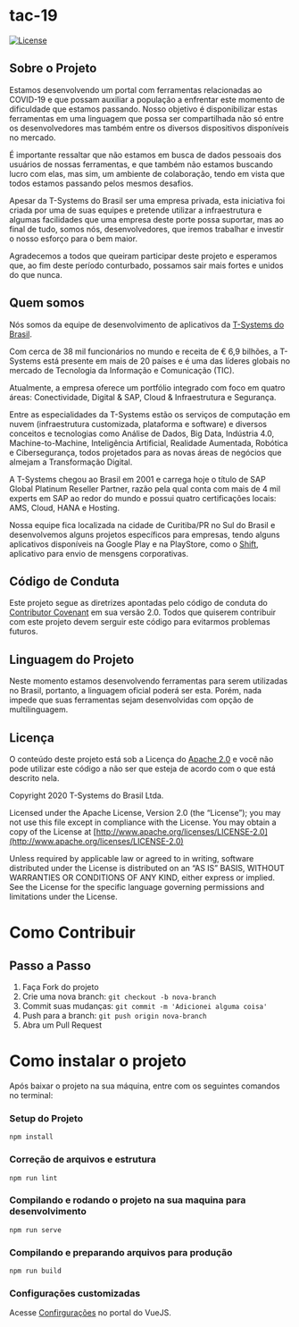 # tac-19
[![License](https://img.shields.io/badge/License-Apache%202.0-blue.svg)](https://opensource.org/licenses/Apache-2.0)

## Sobre o Projeto

Estamos desenvolvendo um portal com ferramentas relacionadas ao COVID-19 e que possam auxiliar a população a enfrentar este momento de dificuldade que estamos passando. Nosso objetivo é disponibilizar estas ferramentas em uma linguagem que possa ser compartilhada não só entre os desenvolvedores mas também entre os diversos dispositivos disponíveis no mercado.

É importante ressaltar que não estamos em busca de dados pessoais dos usuários de nossas ferramentas, e que também não estamos buscando lucro com elas, mas sim, um ambiente de colaboração, tendo em vista que todos estamos passando pelos mesmos desafios.

Apesar da T-Systems do Brasil ser uma empresa privada, esta iniciativa foi criada por uma de suas equipes e pretende utilizar a infraestrutura e algumas facilidades que uma empresa deste porte possa suportar, mas ao final de tudo, somos nós, desenvolvedores, que iremos trabalhar e investir o nosso esforço para o bem maior.

Agradecemos a todos que queiram participar deste projeto e esperamos que, ao fim deste período conturbado, possamos sair mais fortes e unidos do que nunca.

## Quem somos
Nós somos da equipe de desenvolvimento de aplicativos da [T-Systems do Brasil](http://t-systems.com.br).

Com cerca de 38 mil funcionários no mundo e receita de € 6,9 bilhões, a T-Systems está presente em mais de 20 países e é uma das líderes globais no mercado de Tecnologia da Informação e Comunicação (TIC).

Atualmente, a empresa oferece um portfólio integrado com foco em quatro áreas: Conectividade, Digital & SAP, Cloud & Infraestrutura e Segurança.

Entre as especialidades da T-Systems estão os serviços de computação em nuvem (infraestrutura customizada, plataforma e software) e diversos conceitos e tecnologias como Análise de Dados, Big Data, Indústria 4.0, Machine-to-Machine, Inteligência Artificial, Realidade Aumentada, Robótica e Cibersegurança, todos projetados para as novas áreas de negócios que almejam a Transformação Digital.

A T-Systems chegou ao Brasil em 2001 e carrega hoje o título de SAP Global Platinum Reseller Partner, razão pela qual conta com mais de 4 mil experts em SAP ao redor do mundo e possui quatro certificações locais: AMS, Cloud, HANA e Hosting.

Nossa equipe fica localizada na cidade de Curitiba/PR no Sul do Brasil e desenvolvemos alguns projetos específicos para empresas, tendo alguns aplicativos disponíveis na Google Play e na PlayStore, como o [Shift](https://www.t-systems.com/br/pt/connectivity/collaboration/shift), aplicativo para envio de mensgens corporativas.

## Código de Conduta

Este projeto segue as diretrizes apontadas pelo código de conduta do [Contributor Covenant](https://www.contributor-covenant.org) em sua versão 2.0. Todos que quiserem contribuir com este projeto devem serguir este código para evitarmos problemas futuros.

## Linguagem do Projeto

Neste momento estamos desenvolvendo ferramentas para serem utilizadas no Brasil, portanto, a linguagem oficial poderá ser esta. Porém, nada impede que suas ferramentas sejam desenvolvidas com opção de multilinguagem. 

## Licença

O conteúdo deste projeto está sob a Licença do [Apache 2.0](https://opensource.org/licenses/Apache-2.0) e você não pode utilizar este código a não ser que esteja de acordo com o que está descrito nela.

Copyright 2020 T-Systems do Brasil Ltda.

Licensed under the Apache License, Version 2.0 (the “License”); you may not use this file except in compliance with the License. You may obtain a copy of the License at [http://www.apache.org/licenses/LICENSE-2.0](http://www.apache.org/licenses/LICENSE-2.0)

Unless required by applicable law or agreed to in writing, software distributed under the License is distributed on an “AS IS” BASIS, WITHOUT WARRANTIES OR CONDITIONS OF ANY KIND, either express or implied. See the License for the specific language governing permissions and limitations under the License.

# Como Contribuir

## Passo a Passo

1. Faça Fork do projeto
2. Crie uma nova branch: `git checkout -b nova-branch`
3. Commit suas mudanças: `git commit -m 'Adicionei alguma coisa'`
4. Push para a branch: `git push origin nova-branch`
5. Abra um Pull Request

# Como instalar o projeto

Após baixar o projeto na sua máquina, entre com os seguintes comandos no terminal:

### Setup do Projeto
```
npm install
```

### Correção de arquivos e estrutura
```
npm run lint
```

### Compilando e rodando o projeto na sua maquina para desenvolvimento
```
npm run serve
```

### Compilando e preparando arquivos para produção
```
npm run build
```

### Configurações customizadas
Acesse [Confirgurações](https://cli.vuejs.org/config/) no portal do VueJS.
